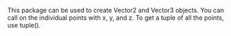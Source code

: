 This package can be used to create Vector2 and Vector3 objects. You can call on the individual points with x, y, and z. To get a tuple of all the points, use tuple().